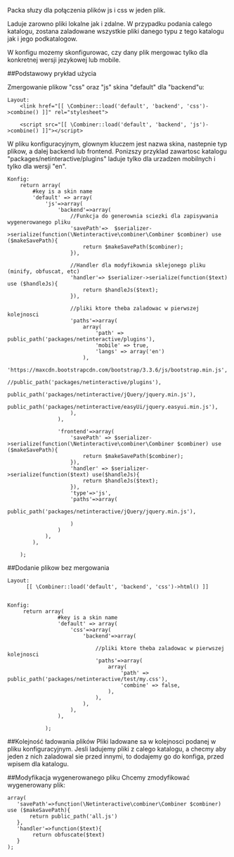 Packa słuzy dla połączenia plików js i css w jeden plik.

Laduje zarowno pliki lokalne jak i zdalne.
W przypadku podania calego katalogu, zostana zaladowane wszystkie pliki danego typu z tego katalogu jak i jego podkatalogow.

W konfigu mozemy skonfigurowac, czy dany plik mergowac tylko dla konkretnej wersji jezykowej lub mobile.

##Podstawowy prykład użycia

Zmergowanie plikow "css" oraz "js" skina "default" dla "backend"u:

    Layout:
        <link href="[[ \Combiner::load('default', 'backend', 'css')->combine() ]]" rel="stylesheet">
        
        <script src="[[ \Combiner::load('default', 'backend', 'js')->combine() ]]"></script>


W pliku konfiguracyjnym, glownym kluczem jest nazwa skina, nastepnie typ plikow, a dalej backend lub frontend.
Ponizszy przyklad zawartosc katalogu "packages/netinteractive/plugins" laduje tylko dla urzadzen mobilnych i tylko dla wersji "en".

    Konfig:
        return array(
            #key is a skin name
            'default' => array(
                'js'=>array(
                    'backend'=>array(
                        //Funkcja do generownia sciezki dla zapisywania wygenerowanego pliku
                        'savePath'=>  $serializer->serialize(function(\Netinteractive\combiner\Combiner $combiner) use ($makeSavePath){
                            return $makeSavePath($combiner);
                        }),
        
                        //Handler dla modyfikownia sklejonego pliku (minify, obfuscat, etc)
                        'handler'=> $serializer->serialize(function($text) use ($handleJs){
                            return $handleJs($text);
                        }),
        
                        //pliki ktore theba zaladowac w pierwszej kolejnosci
                        'paths'=>array(
                            array(
                                'path' => public_path('packages/netinteractive/plugins'),
                                'mobile' => true,
                                'langs' => array('en')
                            ),
                            'https://maxcdn.bootstrapcdn.com/bootstrap/3.3.6/js/bootstrap.min.js',
                            //public_path('packages/netinteractive/plugins'),
                            public_path('packages/netinteractive/jQuery/jquery.min.js'),
                            public_path('packages/netinteractive/easyUi/jquery.easyui.min.js'),
                        ),
                    ),
        
                    'frontend'=>array(
                        'savePath' => $serializer->serialize(function(\Netinteractive\combiner\Combiner $combiner) use ($makeSavePath){
                            return $makeSavePath($combiner);
                        }),
                        'handler' => $serializer->serialize(function($text) use($handleJs){
                            return $handleJs($text);
                        }),
                        'type'=>'js',
                        'paths'=>array(
                            public_path('packages/netinteractive/jQuery/jquery.min.js'),
        
                        )
                    )
                ),
            ),
        
        );
        

##Dodanie plikow bez mergowania

    Layout:
          [[ \Combiner::load('default', 'backend', 'css')->html() ]]
            

    Konfig:
         return array(
                    #key is a skin name
                    'default' => array(
                        'css'=>array(
                            'backend'=>array(
                               
                                //pliki ktore theba zaladowac w pierwszej kolejnosci
                                'paths'=>array(
                                    array(
                                        'path' => public_path('packages/netinteractive/test/my.css'),
                                        'combine' => false,
                                    ),
                                ),
                            ),
                        ),
                    ),
                
                );
        


##Kolejność ładowania plików
Pliki ladowane sa w kolejnosci podanej w pliku konfiguracyjnym.
Jesli ladujemy pliki z calego katalogu, a checmy aby jeden z nich zaladowal sie przed innymi, to dodajemy go
do konfiga, przed wpisem dla katalogu.


##Modyfikacja wygenerowanego pliku
Chcemy zmodyfikować wygenerowany plik:

    array(
       'savePath'=>function(\Netinteractive\combiner\Combiner $combiner) use ($makeSavePath){
           return public_path('all.js')
       },
       'handler'=>function($text){
            return obfuscate($text)
       }
    );

